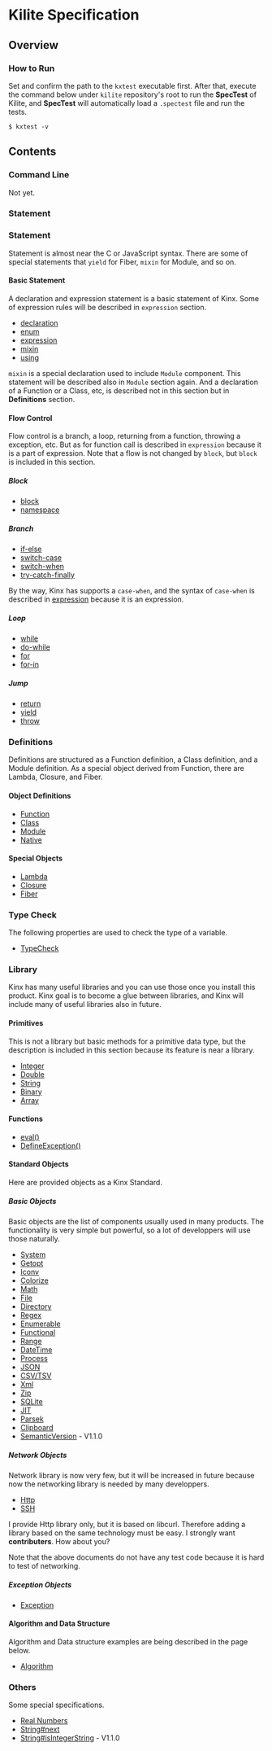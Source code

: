 
# Kilite Specification

## Overview

### How to Run

Set and confirm the path to the `kxtest` executable first.
After that, execute the command below under `kilite` repository's root to run the **SpecTest** of Kilite,
and **SpecTest** will automatically load a `.spectest` file and run the tests.

```
$ kxtest -v
```

## Contents

### Command Line

Not yet.

### Statement

### Statement

Statement is almost near the C or JavaScript syntax.
There are some of special statements that `yield` for Fiber, `mixin` for Module, and so on.

#### Basic Statement

A declaration and expression statement is a basic statement of Kinx.
Some of expression rules will be described in `expression` section.

*   [declaration](statement/declaration.md)
*   [enum](statement/enum.md)
*   [expression](statement/expression.md)
*   [mixin](statement/mixin.md)
*   [using](statement/using.md)

`mixin` is a special declaration used to include `Module` component.
This statement will be described also in `Module` section again.
And a declaration of a Function or a Class, etc, is described not in this section but in **Definitions** section.

#### Flow Control

Flow control is a branch, a loop, returning from a function, throwing a exception, etc.
But as for function call is described in `expression` because it is a part of expression.
Note that a flow is not changed by `block`, but `block` is included in this section.

##### Block

*   [block](statement/block.md)
*   [namespace](statement/namespace.md)

##### Branch

*   [if-else](statement/if_else.md)
*   [switch-case](statement/switch_case.md)
*   [switch-when](statement/switch_when.md)
*   [try-catch-finally](statement/try_catch_finally.md)

By the way, Kinx has supports a `case-when`, and the syntax of `case-when` is described in [expression](statement/expression.md) because it is an expression.

##### Loop

*   [while](statement/while.md)
*   [do-while](statement/do_while.md)
*   [for](statement/for.md)
*   [for-in](statement/for_in.md)

##### Jump

*   [return](statement/return.md)
*   [yield](statement/yield.md)
*   [throw](statement/throw.md)

### Definitions

Definitions are structured as a Function definition, a Class definition, and a Module definition.
As a special object derived from Function, there are Lambda, Closure, and Fiber.

#### Object Definitions

*   [Function](definition/function.md)
*   [Class](definition/class.md)
*   [Module](definition/module.md)
*   [Native](definition/native.md)

#### Special Objects

*   [Lambda](definition/lambda.md)
*   [Closure](definition/closure.md)
*   [Fiber](definition/fiber.md)

### Type Check

The following properties are used to check the type of a variable.

*   [TypeCheck](statement/expression/typecheck.md)

### Library

Kinx has many useful libraries and you can use those once you install this product.
Kinx goal is to become a glue between libraries, and Kinx will include many of useful libraries also in future.

#### Primitives

This is not a library but basic methods for a primitive data type,
but the description is included in this section because its feature is near a library.

*   [Integer](spec/lib/primitive/integer.md)
*   [Double](spec/lib/primitive/double.md)
*   [String](spec/lib/primitive/string.md)
*   [Binary](spec/lib/primitive/binary.md)
*   [Array](spec/lib/primitive/array.md)

#### Functions

*   [eval()](spec/lib/function/eval.md)
*   [DefineException()](spec/lib/function/define_exception.md)

#### Standard Objects

Here are provided objects as a Kinx Standard.

##### Basic Objects

Basic objects are the list of components usually used in many products.
The functionality is very simple but powerful, so a lot of developpers will use those naturally.

*   [System](spec/lib/basic/system.md)
*   [Getopt](spec/lib/basic/getopt.md)
*   [Iconv](spec/lib/basic/iconv.md)
*   [Colorize](spec/lib/basic/colorize.md)
*   [Math](spec/lib/basic/imath.md)
*   [File](spec/lib/basic/file.md)
*   [Directory](spec/lib/basic/directory.md)
*   [Regex](spec/lib/basic/regex.md)
*   [Enumerable](spec/lib/basic/enumerable.md)
*   [Functional](spec/lib/basic/functional.md)
*   [Range](spec/lib/basic/range.md)
*   [DateTime](spec/lib/basic/datetime.md)
*   [Process](spec/lib/basic/process.md)
*   [JSON](spec/lib/basic/json.md)
*   [CSV/TSV](spec/lib/basic/csv_tsv.md)
*   [Xml](spec/lib/basic/xml.md)
*   [Zip](spec/lib/basic/zip.md)
*   [SQLite](spec/lib/basic/sqlite.md)
*   [JIT](spec/lib/basic/jit.md)
*   [Parsek](spec/lib/basic/parsek.md)
*   [Clipboard](spec/lib/basic/clipboard.md)
*   [SemanticVersion](spec/lib/basic/semanticver.md) - V1.1.0

##### Network Objects

Network library is now very few, but it will be increased in future
because now the networking library is needed by many developpers.

*   [Http](spec/lib/net/http.md)
*   [SSH](spec/lib/net/ssh.md)

I provide Http library only, but it is based on libcurl.
Therefore adding a library based on the same technology must be easy.
I strongly want **contributers**. How about you?

Note that the above documents do not have any test code because it is hard to test of networking.

##### Exception Objects

*   [Exception](spec/lib/primitive/exception.md)

#### Algorithm and Data Structure

Algorithm and Data structure examples are being described in the page below.

*   [Algorithm](spec/algorithm/README.md)

### Others

Some special specifications.

*   [Real Numbers](spec/others/realnumber.md)
*   [String#next](spec/others/string_next.md)
*   [String#isIntegerString](spec/others/string_isIntegerString.md) - V1.1.0
